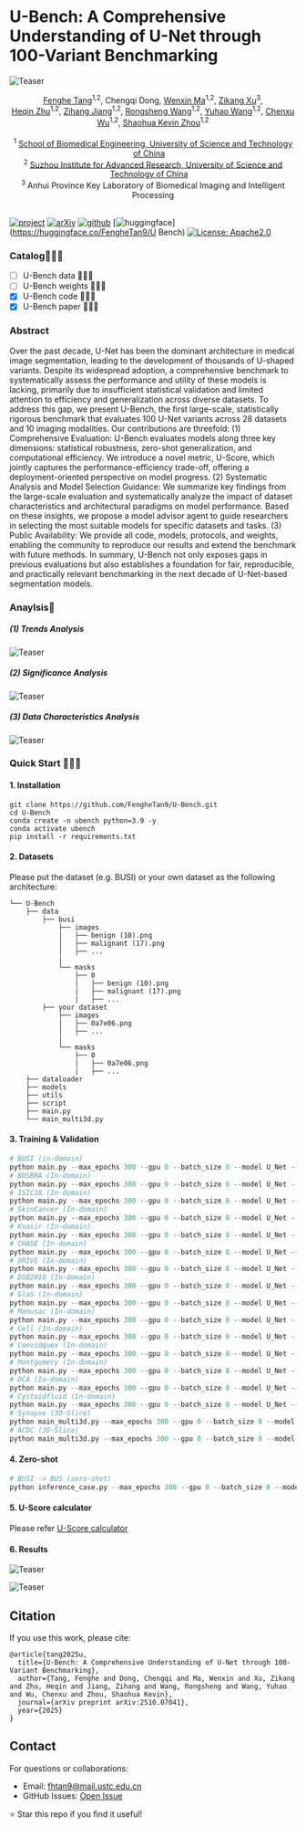 # U-Bench: A Comprehensive Understanding of U-Net through 100-Variant Benchmarking

![Teaser](imgs/teaser2.jpg)

<div align="center">
    <span class="author-block">
    <a href="https://scholar.google.com/citations?user=x1pODsMAAAAJ&hl=en" target="_blank">Fenghe Tang</a><sup>1,2</sup>,</span>
    <span class="author-block">
    <a target="_blank">Chengqi Dong</a>,</span>
    <span class="author-block">
    <a href="https://scholar.google.com/citations?user=r0-tZ8cAAAAJ&hl=en" target="_blank">Wenxin Ma</a><sup>1,2</sup>,</span>
    <span class="author-block">
    <a href="https://scholar.google.com/citations?user=TxjqAY0AAAAJ&hl=en" target="_blank">Zikang Xu</a><sup>3</sup>,</span>
    <br>
    <span class="author-block">
    <a href="https://scholar.google.com/citations?user=YkfSFekAAAAJ&hl=en" target="_blank">Heqin Zhu</a><sup>1,2</sup>,</span>
    <span class="author-block">
    <a href="https://scholar.google.com/citations?user=Wo8tMSMAAAAJ&hl=en" target="_blank">Zihang Jiang</a><sup>1,2</sup>,</span>
    <span class="author-block">
    <a href="https://scholar.google.com/citations?user=rYP1nFEAAAAJ&hl=en" target="_blank">Rongsheng Wang</a><sup>1,2</sup>,</span>
    <span class="author-block">
    <a href="https://scholar.google.com/citations?user=wi016FcAAAAJ&hl=en" target="_blank">Yuhao Wang</a><sup>1,2</sup>,</span>
    <span class="author-block">
    <a href="https://scholar.google.com/citations?user=tI39ThgAAAAJ&hl=en" target="_blank">Chenxu Wu</a><sup>1,2</sup>,</span>
    <span class="author-block">        
    <a href="https://scholar.google.com/citations?user=8eNm2GMAAAAJ&hl=en" target="_blank">Shaohua Kevin Zhou</a><sup>1,2</sup>
    </span>
</div>

<br>

<div align="center">
    <sup>1</sup>
    <a href='https://en.ustc.edu.cn/' target='_blank'>School of Biomedical Engineering, University of Science and Technology of China</a>&emsp;
    <br>
    <sup>2</sup> <a href='http://english.ict.cas.cn/' target='_blank'>Suzhou Institute for Advanced Research, University of Science and Technology of China</a>&emsp;
    <br>
    <sup>3</sup> <a target='_blank'>Anhui Province Key Laboratory of Biomedical Imaging and Intelligent Processing</a>
</div>
<br>

  [![project](https://img.shields.io/badge/project-ubench-brightgreen)](https://fenghetan9.github.io/ubench)    [![arXiv](https://img.shields.io/badge/arxiv-2510.07041-b31b1b)](https://arxiv.org/pdf/2510.07041)   [![github](https://img.shields.io/badge/github-U--Bench-black)](https://github.com/FengheTan9/U-Bench)   [![huggingface](https://img.shields.io/badge/huggingface-U--Bench-yellow)](https://huggingface.co/FengheTan9/U Bench)   <a href="#LICENSE--citation"><img alt="License: Apache2.0" src="https://img.shields.io/badge/LICENSE-Apache%202.0-blue.svg"/></a>



### Catalog🚀🚀🚀

- [ ] U-Bench data 🤗🤗🤗
- [ ] U-Bench weights 🤗🤗🤗
- [x] U-Bench code 🤗🤗🤗
- [x] U-Bench paper 🤗🤗🤗

### Abstract

Over the past decade, U-Net has been the dominant architecture in medical image segmentation, leading to the development of thousands of U-shaped variants. Despite its widespread adoption, a comprehensive benchmark to systematically assess the performance and utility of these models is lacking, primarily due to insufficient statistical validation and limited attention to efficiency and generalization across diverse datasets. To address this gap, we present U-Bench, the first large-scale, statistically rigorous benchmark that evaluates 100 U-Net variants across 28 datasets and 10 imaging modalities. Our contributions are threefold: (1) Comprehensive Evaluation: U-Bench evaluates models along three key dimensions: statistical robustness, zero-shot generalization, and computational efficiency. We introduce a novel metric, U-Score, which jointly captures the performance-efficiency trade-off, offering a deployment-oriented perspective on model progress. (2) Systematic Analysis and Model Selection Guidance: We summarize key findings from the large-scale evaluation and systematically analyze the impact of dataset characteristics and architectural paradigms on model performance. Based on these insights, we propose a model advisor agent to guide researchers in selecting the most suitable models for specific datasets and tasks. (3) Public Availability: We provide all code, models, protocols, and weights, enabling the community to reproduce our results and extend the benchmark with future methods. In summary, U-Bench not only exposes gaps in previous evaluations but also establishes a foundation for fair, reproducible, and practically relevant benchmarking in the next decade of U-Net-based segmentation models.

### Anaylsis🧐

##### (1) Trends Analysis

![Teaser](imgs/trends.jpg)

##### (2) Significance Analysis

![Teaser](imgs/significance.jpg)

##### (3) Data Characteristics Analysis

![Teaser](imgs/data_analysis.jpg)

### Quick Start 🤩🤩🤩

#### 1. Installation

```
git clone https://github.com/FengheTan9/U-Bench.git
cd U-Bench
conda create -n ubench python=3.9 -y  
conda activate ubench  
pip install -r requirements.txt  
```

#### 2. Datasets

Please put the dataset (e.g. BUSI) or your own dataset as the following architecture:

```
└── U-Bench
    ├── data
        ├── busi
            ├── images
            |   ├── benign (10).png
            │   ├── malignant (17).png
            │   ├── ...
            |
            └── masks
                ├── 0
                |   ├── benign (10).png
                |   ├── malignant (17).png
                |   ├── ...
        ├── your dataset
            ├── images
            |   ├── 0a7e06.png
            │   ├── ...
            |
            └── masks
                ├── 0
                |   ├── 0a7e06.png
                |   ├── ...
    ├── dataloader
    ├── models
    ├── utils
    ├── script
    ├── main.py
    └── main_multi3d.py
```

#### 3. Training & Validation

```python
# BUSI (in-domain)
python main.py --max_epochs 300 --gpu 0 --batch_size 8 --model U_Net --base_dir ./data/busi --dataset_name busi
# BUSBRA (In-domain)
python main.py --max_epochs 300 --gpu 0 --batch_size 8 --model U_Net --base_dir ./data/BUSBRA --dataset_name BUSBRA
# ISIC18 (In-domain)
python main.py --max_epochs 300 --gpu 0 --batch_size 8 --model U_Net --base_dir ./data/isic18 --dataset_name isic18
# SkinCancer (In-domain)
python main.py --max_epochs 300 --gpu 0 --batch_size 8 --model U_Net --base_dir ./data/uwaterlooskincancer --dataset_name uwaterlooskincancer
# Kvasir (In-domain)
python main.py --max_epochs 300 --gpu 0 --batch_size 8 --model U_Net --base_dir ./data/Kvasir-SEG --dataset_name Kvasir-SEG
# CHASE (In-domain)
python main.py --max_epochs 300 --gpu 0 --batch_size 8 --model U_Net --base_dir ./data/CHASEDB1 --dataset_name CHASEDB1
# DRIVE (In-domain)
python main.py --max_epochs 300 --gpu 0 --batch_size 8 --model U_Net --base_dir ./data/DRIVE --dataset_name DRIVE
# DSB2018 (In-domain)
python main.py --max_epochs 300 --gpu 0 --batch_size 8 --model U_Net --base_dir ./data/DSB2018 --dataset_name DSB2018
# GlaS (In-domain)
python main.py --max_epochs 300 --gpu 0 --batch_size 8 --model U_Net --base_dir ./data/Glas --dataset_name Glas
# Monusac (In-domain)
python main.py --max_epochs 300 --gpu 0 --batch_size 8 --model U_Net --base_dir ./data/monusac --dataset_name monusac
# Cell (In-domain)
python main.py --max_epochs 300 --gpu 0 --batch_size 8 --model U_Net --base_dir ./data/cellnuclei --dataset_name cellnuclei
# Convidquex (In-domain)
python main.py --max_epochs 300 --gpu 0 --batch_size 8 --model U_Net --base_dir ./data/covidquex --dataset_name covidquex
# Montgomery (In-domain)
python main.py --max_epochs 300 --gpu 0 --batch_size 8 --model U_Net --base_dir ./data/Montgomery --dataset_name Montgomery
# DCA (In-domain)
python main.py --max_epochs 300 --gpu 0 --batch_size 8 --model U_Net --base_dir ./data/dca1 --dataset_name dca1
# Cystoidfluid (In-domain)
python main.py --max_epochs 300 --gpu 0 --batch_size 8 --model U_Net --base_dir ./data/cystoidfluid --dataset_name cystoidfluid
# Synapse (3D-Slice)
python main_multi3d.py --max_epochs 300 --gpu 0 --batch_size 8 --model U_Net --base_dir ./data/synapse --dataset_name synapse --num_classes 9 --input_channel 3 --val_interval 100
# ACDC (3D-Slice)
python main_multi3d.py --max_epochs 300 --gpu 0 --batch_size 8 --model U_Net --base_dir ./data/ACDC--dataset_name ACDC --num_classes 4 --input_channel 3 --val_interval 100
```

#### 4. Zero-shot

```python
# BUSI -> BUS (zero-shot)
python inference_case.py --max_epochs 300 --gpu 0 --batch_size 8 --model U_Net --base_dir ./data/busi --dataset_name busi --zero_shot_base_dir ./data/bus --zero_shot_dataset_name bus --just_for_test True
```

#### 5. U-Score calculator

Please refer [U-Score calculator](https://fenghetan9.github.io/ubench)

#### 6. Results

![Teaser](imgs/iou.jpg)

![Teaser](imgs/uscore.jpg)

## Citation

If you use this work, please cite:

```
@article{tang2025u,
  title={U-Bench: A Comprehensive Understanding of U-Net through 100-Variant Benchmarking},
  author={Tang, Fenghe and Dong, Chengqi and Ma, Wenxin and Xu, Zikang and Zhu, Heqin and Jiang, Zihang and Wang, Rongsheng and Wang, Yuhao and Wu, Chenxu and Zhou, Shaohua Kevin},
  journal={arXiv preprint arXiv:2510.07041},
  year={2025}
}
```

## Contact

For questions or collaborations:

- Email: [fhtan9@mail.ustc.edu.cn](mailto:fhtan9@mail.ustc.edu.cn)
- GitHub Issues: [Open Issue](https://github.com/FengheTan9/U-Bench/issues)

⭐ Star this repo if you find it useful!
